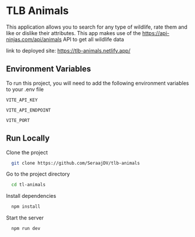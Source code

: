 
# TLB Animals

This application allows you to search for any type of wildlife, rate them and like or dislike their attributes. This app makes use of the https://api-ninjas.com/api/animals API to get all wildlife data

link to deployed site: https://tlb-animals.netlify.app/




## Environment Variables

To run this project, you will need to add the following environment variables to your .env file

`VITE_API_KEY`

`VITE_API_ENDPOINT`

`VITE_PORT`
## Run Locally

Clone the project

```bash
  git clone https://github.com/SeraajDV/tlb-animals
```

Go to the project directory

```bash
  cd tl-animals
```

Install dependencies

```bash
  npm install
```

Start the server

```bash
  npm run dev
```

